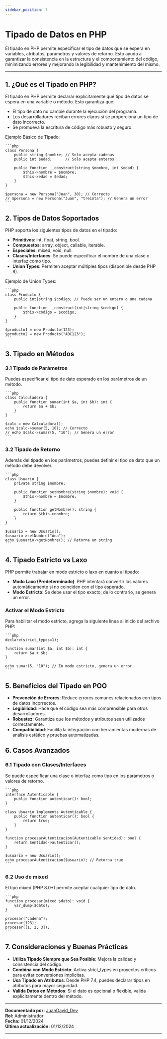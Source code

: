 ```yaml
---
sidebar_position: 7
---
```


# Tipado de Datos en PHP

El tipado en PHP permite especificar el tipo de datos que se espera en variables, atributos, parámetros y valores de retorno. Esto ayuda a garantizar la consistencia en la estructura y el comportamiento del código, minimizando errores y mejorando la legibilidad y mantenimiento del mismo.

---

## 1. ¿Qué es el Tipado en PHP?

El tipado en PHP permite declarar explícitamente qué tipo de datos se espera en una variable o método. Esto garantiza que:

- El tipo de dato no cambie durante la ejecución del programa.
- Los desarrolladores reciban errores claros si se proporciona un tipo de dato incorrecto.
- Se promueva la escritura de código más robusto y seguro.

Ejemplo Básico de Tipado:

    ```php
    class Persona {
        public string $nombre; // Solo acepta cadenas
        public int $edad;      // Solo acepta enteros

        public function __construct(string $nombre, int $edad) {
            $this->nombre = $nombre;
            $this->edad = $edad;
        }
    }

    $persona = new Persona("Juan", 30); // Correcto
    // $persona = new Persona("Juan", "treinta"); // Genera un error
    ```

## 2. Tipos de Datos Soportados

PHP soporta los siguientes tipos de datos en el tipado:

- **Primitivos**: int, float, string, bool.
- **Compuestos**: array, object, callable, iterable.
- **Especiales**: mixed, void, null.
- **Clases/Interfaces**: Se puede especificar el nombre de una clase o interfaz como tipo.
- **Union Types**: Permiten aceptar múltiples tipos (disponible desde PHP 8).

Ejemplo de Union Types:

    ```php
    class Producto {
        public int|string $codigo; // Puede ser un entero o una cadena

        public function __construct(int|string $codigo) {
            $this->codigo = $codigo;
        }
    }

    $producto1 = new Producto(123);
    $producto2 = new Producto("ABC123");
    ```

## 3. Tipado en Métodos

### 3.1 Tipado de Parámetros

Puedes especificar el tipo de dato esperado en los parámetros de un método.

    ```php
    class Calculadora {
        public function sumar(int $a, int $b): int {
            return $a + $b;
        }
    }

    $calc = new Calculadora();
    echo $calc->sumar(5, 10); // Correcto
    // echo $calc->sumar(5, "10"); // Genera un error
    ```

### 3.2 Tipado de Retorno

Además del tipado en los parámetros, puedes definir el tipo de dato que un método debe devolver.

    ```php
    class Usuario {
        private string $nombre;

        public function setNombre(string $nombre): void {
            $this->nombre = $nombre;
        }

        public function getNombre(): string {
            return $this->nombre;
        }
    }

    $usuario = new Usuario();
    $usuario->setNombre("Ana");
    echo $usuario->getNombre(); // Retorna un string
    ```

## 4. Tipado Estricto vs Laxo

PHP permite trabajar en modo estricto o laxo en cuanto al tipado:

- **Modo Laxo (Predeterminado)**: PHP intentará convertir los valores automáticamente si no coinciden con el tipo esperado.
- **Modo Estricto**: Se debe usar el tipo exacto; de lo contrario, se genera un error.

### Activar el Modo Estricto

Para habilitar el modo estricto, agrega la siguiente línea al inicio del archivo PHP:

    ```php
    declare(strict_types=1);

    function sumar(int $a, int $b): int {
        return $a + $b;
    }

    echo sumar(5, "10"); // En modo estricto, genera un error
    ```

## 5. Beneficios del Tipado en POO

- **Prevención de Errores**: Reduce errores comunes relacionados con tipos de datos incorrectos.
- **Legibilidad**: Hace que el código sea más comprensible para otros desarrolladores.
- **Robustez**: Garantiza que los métodos y atributos sean utilizados correctamente.
- **Compatibilidad**: Facilita la integración con herramientas modernas de análisis estático y pruebas automatizadas.

## 6. Casos Avanzados

### 6.1 Tipado con Clases/Interfaces

Se puede especificar una clase o interfaz como tipo en los parámetros o valores de retorno.

    ```php
    interface Autenticable {
        public function autenticar(): bool;
    }

    class Usuario implements Autenticable {
        public function autenticar(): bool {
            return true;
        }
    }

    function procesarAutenticacion(Autenticable $entidad): bool {
        return $entidad->autenticar();
    }

    $usuario = new Usuario();
    echo procesarAutenticacion($usuario); // Retorna true
    ```

### 6.2 Uso de mixed

El tipo mixed (PHP 8.0+) permite aceptar cualquier tipo de dato.

    ```php
    function procesar(mixed $dato): void {
        var_dump($dato);
    }

    procesar("cadena");
    procesar(123);
    procesar([1, 2, 3]);
    ```

## 7. Consideraciones y Buenas Prácticas

- **Utiliza Tipado Siempre que Sea Posible**: Mejora la calidad y consistencia del código.
- **Combina con Modo Estricto**: Activa strict_types en proyectos críticos para evitar conversiones implícitas.
- **Usa Tipado en Atributos**: Desde PHP 7.4, puedes declarar tipos en atributos para mayor seguridad.
- **Valida Datos en Métodos**: Si el dato es opcional o flexible, valida explícitamente dentro del método.


---

**Documentado por:** [JuanDavid_Dev](https://www.youtube.com/@juandavid_dev)  
**Rol:** Administrador  
**Fecha:** 01/12/2024  
**Última actualización:** 01/12/2024

---